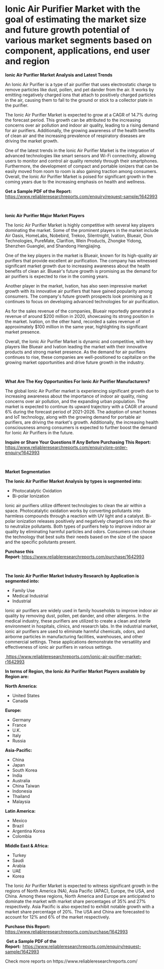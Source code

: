 <p><h1>Ionic Air Purifier Market with the goal of estimating the market size and future growth potential of various market segments based on component, applications, end user and region</h1></p><p><strong>Ionic Air Purifier Market Analysis and Latest Trends</strong></p>
<p><p>An Ionic Air Purifier is a type of air purifier that uses electrostatic charge to remove particles like dust, pollen, and pet dander from the air. It works by emitting negatively charged ions that attach to positively charged particles in the air, causing them to fall to the ground or stick to a collector plate in the purifier.</p><p>The Ionic Air Purifier Market is expected to grow at a CAGR of 14.7% during the forecast period. This growth can be attributed to the increasing concerns over air pollution and indoor air quality, leading to a rising demand for air purifiers. Additionally, the growing awareness of the health benefits of clean air and the increasing prevalence of respiratory diseases are driving the market growth.</p><p>One of the latest trends in the Ionic Air Purifier Market is the integration of advanced technologies like smart sensors and Wi-Fi connectivity, allowing users to monitor and control air quality remotely through their smartphones. Furthermore, the development of compact and portable ionizers that can be easily moved from room to room is also gaining traction among consumers. Overall, the Ionic Air Purifier Market is poised for significant growth in the coming years due to the increasing emphasis on health and wellness.</p></p>
<p><strong>Get a Sample PDF of the Report:&nbsp;</strong> <a href="https://www.reliableresearchreports.com/enquiry/request-sample/1642993">https://www.reliableresearchreports.com/enquiry/request-sample/1642993</a></p>
<p>&nbsp;</p>
<p><strong>Ionic Air Purifier Major Market Players</strong></p>
<p><p>The Ionic Air Purifier Market is highly competitive with several key players dominating the market. Some of the prominent players in the market include Air Oasis, HomeLabs, Nobebird, Trekoo, Silentnight, Ivation, Blueair, Oion Technologies, PureMate, Clarifion, Wein Products, Zhongke Yidong, Shenzhen Guanglei, and Shandong Hengjiajing.</p><p>One of the key players in the market is Blueair, known for its high-quality air purifiers that provide excellent air purification. The company has witnessed significant market growth due to increasing awareness about the health benefits of clean air. Blueair's future growth is promising as the demand for air purifiers is expected to rise in the coming years.</p><p>Another player in the market, Ivation, has also seen impressive market growth with its innovative air purifiers that have gained popularity among consumers. The company's future growth prospects look promising as it continues to focus on developing advanced technologies for air purification.</p><p>As for the sales revenue of the companies, Blueair reportedly generated a revenue of around $200 million in 2020, showcasing its strong position in the market. Ivation, on the other hand, recorded a sales revenue of approximately $100 million in the same year, highlighting its significant market presence.</p><p>Overall, the Ionic Air Purifier Market is dynamic and competitive, with key players like Blueair and Ivation leading the market with their innovative products and strong market presence. As the demand for air purifiers continues to rise, these companies are well-positioned to capitalize on the growing market opportunities and drive future growth in the industry.</p></p>
<p>&nbsp;</p>
<p><strong>What Are The Key Opportunities For Ionic Air Purifier Manufacturers?</strong></p>
<p><p>The global Ionic Air Purifier market is experiencing significant growth due to increasing awareness about the importance of indoor air quality, rising concerns over air pollution, and the expanding urban population. The market is expected to continue its upward trajectory with a CAGR of around 6% during the forecast period of 2021-2026. The adoption of smart homes and IoT technology, along with the growing demand for portable air purifiers, are driving the market's growth. Additionally, the increasing health consciousness among consumers is expected to further boost the demand for Ionic Air Purifiers in the future.</p></p>
<p><strong>Inquire or Share Your Questions If Any Before Purchasing This Report:</strong> <a href="https://www.reliableresearchreports.com/enquiry/pre-order-enquiry/1642993">https://www.reliableresearchreports.com/enquiry/pre-order-enquiry/1642993</a></p>
<p>&nbsp;</p>
<p><strong>Market Segmentation</strong></p>
<p><strong>The Ionic Air Purifier Market Analysis by types is segmented into:</strong></p>
<p><ul><li>Photocatalytic Oxidation</li><li>Bi-polar Ionization</li></ul></p>
<p><p>Ionic air purifiers utilize different technologies to clean the air within a space. Photocatalytic oxidation works by converting pollutants into harmless compounds through a reaction with UV light and a catalyst. Bi-polar ionization releases positively and negatively charged ions into the air to neutralize pollutants. Both types of purifiers help to improve indoor air quality by eliminating harmful particles and odors. Consumers can choose the technology that best suits their needs based on the size of the space and the specific pollutants present.</p></p>
<p><strong>Purchase this Report:&nbsp;</strong><a href="https://www.reliableresearchreports.com/purchase/1642993">https://www.reliableresearchreports.com/purchase/1642993</a></p>
<p>&nbsp;</p>
<p><strong>The Ionic Air Purifier Market Industry Research by Application is segmented into:</strong></p>
<p><ul><li>Family Use</li><li>Medical Industrial</li><li>Industrial</li></ul></p>
<p><p>Ionic air purifiers are widely used in family households to improve indoor air quality by removing dust, pollen, pet dander, and other allergens. In the medical industry, these purifiers are utilized to create a clean and sterile environment in hospitals, clinics, and research labs. In the industrial market, ionic air purifiers are used to eliminate harmful chemicals, odors, and airborne particles in manufacturing facilities, warehouses, and other commercial settings. These applications demonstrate the versatility and effectiveness of ionic air purifiers in various settings.</p></p>
<p><a href="https://www.reliableresearchreports.com/ionic-air-purifier-market-r1642993">&nbsp;https://www.reliableresearchreports.com/ionic-air-purifier-market-r1642993</a></p>
<p><strong>In terms of Region, the Ionic Air Purifier Market Players available by Region are:</strong></p>
<p>
    <p> <strong> North America: </strong>
        <ul>
            <li>United States</li>
            <li>Canada</li>
        </ul>
        </p> 
    <p> <strong> Europe: </strong>
        <ul>
            <li>Germany</li>
            <li>France</li>
            <li>U.K.</li>
            <li>Italy</li>
            <li>Russia</li>
        </ul>
        </p> 
    <p> <strong> Asia-Pacific: </strong>
        <ul>
            <li>China</li>
            <li>Japan</li>
            <li>South Korea</li>
            <li>India</li>
            <li>Australia</li>
            <li>China Taiwan</li>
            <li>Indonesia</li>
            <li>Thailand</li>
            <li>Malaysia</li>
        </ul>
        </p> 
    <p> <strong> Latin America: </strong>
        <ul>
            <li>Mexico</li>
            <li>Brazil</li>
            <li>Argentina Korea</li>
            <li>Colombia</li>
        </ul>
        </p> 
    <p> <strong> Middle East & Africa: </strong>
        <ul>
            <li>Turkey</li>
            <li>Saudi</li>
            <li>Arabia</li>
            <li>UAE</li>
            <li>Korea</li>
        </ul>
    </p>
    </p>
<p><p>The Ionic Air Purifier Market is expected to witness significant growth in the regions of North America (NA), Asia Pacific (APAC), Europe, the USA, and China. Among these regions, North America and Europe are anticipated to dominate the market with market share percentages of 35% and 27% respectively. Asia Pacific is also expected to exhibit notable growth with a market share percentage of 20%. The USA and China are forecasted to account for 12% and 6% of the market respectively.</p></p>
<p><strong>Purchase this Report: </strong><a href="https://www.reliableresearchreports.com/purchase/1642993">https://www.reliableresearchreports.com/purchase/1642993</a></p>
<p>&nbsp;<strong>Get a Sample PDF of the Report:&nbsp;&nbsp;</strong><a href="https://www.reliableresearchreports.com/enquiry/request-sample/1642993">https://www.reliableresearchreports.com/enquiry/request-sample/1642993</a></p>
<p><strong></strong></p>
<p>Check more reports on https://www.reliableresearchreports.com/</p>